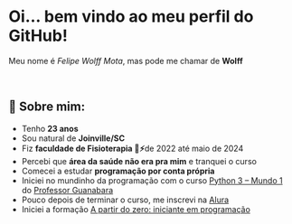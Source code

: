 <h1>Oi... bem vindo ao meu perfil do GitHub!</h1>
<p>Meu nome é <i>Felipe Wolff Mota</i>, mas pode me chamar de <strong>Wolff</strong></p>
<br>
<h2>💭 Sobre mim:</h2>
<ul>
  <li>Tenho <strong>23 anos</strong></li>
  <li>Sou natural de <strong>Joinville/SC</strong></li>
  <li>Fiz <strong>faculdade de Fisioterapia 🐍⚡</strong>de 2022 até maio de 2024</li>
  <li>Percebi que <strong>área da saúde não era pra mim</strong> e tranquei o curso</li>
  <li>Comecei a estudar <strong>programação por conta própria</strong></li>
  <li>Iniciei no mundinho da programação com o curso <a href="https://www.cursoemvideo.com/curso/python-3-mundo-1/">Python 3 – Mundo 1</a> do <a href="https://about.me/guanabara?_ga=2.185706026.204165708.1719922011-115236278.1717030810">Professor Guanabara</a></li>
  <li>Pouco depois de terminar o curso, me inscrevi na <a href="https://www.alura.com.br">Alura</a></li>
  <li>Iniciei a formação <a href="https://cursos.alura.com.br/formacao-programacao">A partir do zero: iniciante em programação</a></li>
</ul>

   <br>
 <br>
   <br>
   
</p>

<!--
**Felipe0Mota/Felipe0Mota** is a ✨ _special_ ✨ repository because its `README.md` (this file) appears on your GitHub profile.

Here are some ideas to get you started:

- 🔭 I’m currently working on ...
- 🌱 I’m currently learning ...
- 👯 I’m looking to collaborate on ...
- 🤔 I’m looking for help with ...
- 💬 Ask me about ...
- 📫 How to reach me: ...
- 😄 Pronouns: ...
- ⚡ Fun fact: ...
-->
